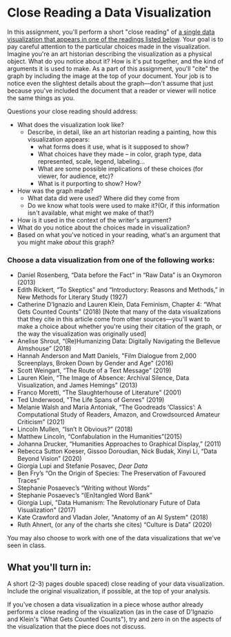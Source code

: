 # Close Reading a Data Visualization

In this assignment, you'll perform a short "close reading" of [a single data visualization that appears in one of the readings listed below](#choose-a-data-visualization-from-one-of-the-following-works). Your goal is to pay careful attention to the particular choices made in the visualization. Imagine you're an art historian describing the visualization as a physical object. What do you notice about it? How is it's put together, and the kind of arguments it is used to make. As a part of this assignment, you'll "cite" the graph by including the image at the top of your document. Your job is to notice even the slightest details about the graph––don't assume that just because you've included the document that a reader or viewer will notice the same things as you.

Questions your close reading should address:

- What does the visualization look like? 
    - Describe, in detail, like an art historian reading a painting, how this visualization appears: 
        - what forms does it use, what is it supposed to show?
        - What choices have they made – in color, graph type, data represented, scale, legend, labeling...
        - What are some possible implications of these choices (for viewer, for audience, etc)?
        - What is it purporting to show? How?
- How was the graph made? 
	- What data did were used? Where did they come from
	- Do we know what tools were used to make it?(Or, if this information isn't available, what might we make of that?)
- How is it used in the context of the writer's argument?
- What do you notice about the choices made in visualization?
- Based on what you've noticed in your reading, what's an argument that you might make *about* this graph? 


### Choose a data visualization from one of the following works:

- Daniel Rosenberg, “Data before the Fact” in “Raw Data” is an Oxymoron (2013)
- Edith Rickert, “To Skeptics” and “Introductory: Reasons and Methods,” in New Methods for Literary Study (1927)
- Catherine D’Ignazio and Lauren Klein, Data Feminism, Chapter 4: “What Gets Counted Counts” (2018) [Note that many of the data visualizations that they cite in this article come from other sources––you'll want to make a choice about whether you're using their citation of the graph, or the way the visualization was originally used]
- Anelise Shrout, “(Re)Humanizing Data: Digitally Navigating the Bellevue Almshouse” (2018)
- Hannah Anderson and Matt Daniels, "Film Dialogue from 2,000 Screenplays, Broken Down by Gender and Age" (2016)
- Scott Weingart, “The Route of a Text Message” (2019)
- Lauren Klein, “The Image of Absence: Archival Silence, Data Visualization, and James Hemings” (2013) 
- Franco Moretti, “The Slaughterhouse of Literature” (2001)
- Ted Underwood, "The Life Spans of Genres" (2019)
- Melanie Walsh and Maria Antoniak, “The Goodreads ‘Classics’: A Computational Study of Readers, Amazon, and Crowdsourced Amateur Criticism” (2021)
- Lincoln Mullen, “Isn’t It Obvious?” (2018)
- Matthew Lincoln, “Confabulation in the Humanities”(2015)
- Johanna Drucker, “Humanities Approaches to Graphical Display,” (2011)
- Rebecca Sutton Koeser, Gissoo Doroudian, Nick Budak, Xinyi Li, “Data Beyond Vision” (2020)
- Giorgia Lupi and Stefanie Posavec, *Dear Data*
- Ben Fry’s “On the Origin of Species: The Preservation of Favoured Traces”
- Stephanie Posaevec’s “Writing without Words”
-  Stephanie Posaevec’s “(En)tangled Word Bank”
-  Giorgia Lupi, "Data Humanism: The Revolutionary Future of Data Visualization" (2017)
-  Kate Crawford and Vladan Joler, "Anatomy of an AI System" (2018)
- Ruth Ahnert, (or any of the charts she cites) “Culture is Data” (2020)

You may also choose to work with one of the data visualizations that we've seen in class.


## What you'll turn in:

A short (2-3) pages double spaced) close reading of your data visualization. Include the original visualization, if possible, at the top of your analysis.  

If you've chosen a data visualization in a piece whose author already performs a close reading of the visualization (as in the case of D'Ignazio and Klein's "What Gets Counted Counts"), try and zero in on the aspects of the visualization that the piece does not discuss. 
